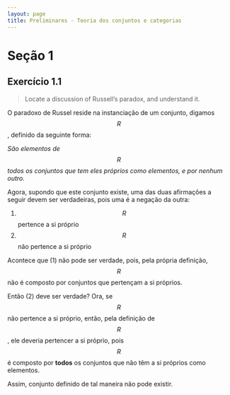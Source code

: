 ```yaml
---
layout: page
title: Preliminares - Teoria dos conjuntos e categorias
---
```


# Seção 1

## Exercício 1.1

> Locate a discussion of Russell’s paradox, and understand it.

O paradoxo de Russel reside na instanciação de um conjunto, digamos $$R$$,
definido da seguinte forma:

*São elementos de $$R$$ todos os conjuntos que tem eles próprios como elementos,
e por nenhum outro.*

Agora, supondo que este conjunto existe, uma das duas afirmações a seguir devem
ser verdadeiras, pois uma é a negação da outra:

1. $$R$$ pertence a si próprio
2. $$R$$ não pertence a si próprio

Acontece que (1) não pode ser verdade, pois, pela própria definição, $$R$$ não é
composto por conjuntos que pertençam a si próprios.

Então (2) deve ser verdade? Ora, se $$R$$ não pertence a si próprio, então, pela
definição de $$R$$, ele deveria pertencer a si próprio, pois $$R$$ é composto
por **todos** os conjuntos que não têm a si próprios como elementos.

Assim, conjunto definido de tal maneira não pode existir.
